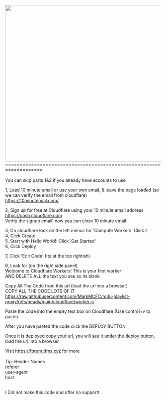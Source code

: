 <img src="https://tfms.xyz/channels.logos/m3uproxyimage.png" width="700" height="503">
===================================================================<br><br>
You can skip parts 1&2 if you already have accounts to use<br>

1, Load 10 minute email or use your own email, & leave the page loaded (so we can verify the email from cloudflare)<br>
https://10minutemail.com/<br>

2, Sign up for free at Cloudflare using your 10 minute email address<br>
https://dash.cloudflare.com<br>
Verify the signup email! now you can close 10 minute email<br>

3, On cloudflare look on the left menus for 'Compute Workers' Click it<br>
4, Click Create<br>
5, Start with Hello World!: Click 'Get Started'<br>
6, Click Deploy<br>

7, Click 'Edit Code' (Its at the top rightish)<br>

8, Look for (on the right side panel)<br>
Welcome to Cloudflare Workers! This is your first worker<br>
AND DELETE ALL the text you see so its blank<br>

Copy All The Code from this url (load the url into a browser)<br>COPY ALL THE CODE LOTS OF IT<br>
https://raw.githubusercontent.com/MarkMCFC/m3u-playlist-proxy/refs/heads/main/cloudflare/worker.js<br>

Paste the code into the empty text box on Cloudflare (Use control+v to paste)<br>

After you have pasted the code click the DEPLOY BUTTON<br>

Once it is deployed copy your url, you will see it under the deploy button, load the url into a browser<br>

Visit https://forum.tfms.xyz for more<br><br>
Tip: Header Names<br>
referer<br>
user-agent<br>
host<br><br>

I Did not make this code and offer no support!

